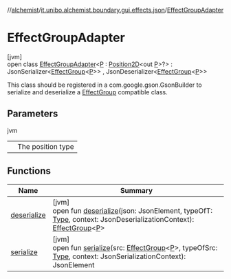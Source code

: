 //[alchemist](../../../index.md)/[it.unibo.alchemist.boundary.gui.effects.json](../index.md)/[EffectGroupAdapter](index.md)

# EffectGroupAdapter

[jvm]\
open class [EffectGroupAdapter](index.md)<[P](index.md) : [Position2D](../../it.unibo.alchemist.model.interfaces/-position2-d/index.md)<out [P](../../it.unibo.alchemist.boundary.monitor/-f-x-time-monitor/index.md)>?> : JsonSerializer<[EffectGroup](../../it.unibo.alchemist.boundary.gui.effects/-effect-group/index.md)<[P](../../it.unibo.alchemist.boundary.monitor/-f-x-time-monitor/index.md)>> , JsonDeserializer<[EffectGroup](../../it.unibo.alchemist.boundary.gui.effects/-effect-group/index.md)<[P](../../it.unibo.alchemist.boundary.monitor/-f-x-time-monitor/index.md)>> 

This class should be registered in a com.google.gson.GsonBuilder to serialize and deserialize a [EffectGroup](../../it.unibo.alchemist.boundary.gui.effects/-effect-group/index.md) compatible class.

## Parameters

jvm

| | |
|---|---|
| <P> | The position type |

## Functions

| Name | Summary |
|---|---|
| [deserialize](deserialize.md) | [jvm]<br>open fun [deserialize](deserialize.md)(json: JsonElement, typeOfT: [Type](https://docs.oracle.com/javase/8/docs/api/java/lang/reflect/Type.html), context: JsonDeserializationContext): [EffectGroup](../../it.unibo.alchemist.boundary.gui.effects/-effect-group/index.md)<[P](../../it.unibo.alchemist.boundary.monitor/-f-x-time-monitor/index.md)> |
| [serialize](serialize.md) | [jvm]<br>open fun [serialize](serialize.md)(src: [EffectGroup](../../it.unibo.alchemist.boundary.gui.effects/-effect-group/index.md)<[P](../../it.unibo.alchemist.boundary.monitor/-f-x-time-monitor/index.md)>, typeOfSrc: [Type](https://docs.oracle.com/javase/8/docs/api/java/lang/reflect/Type.html), context: JsonSerializationContext): JsonElement |
